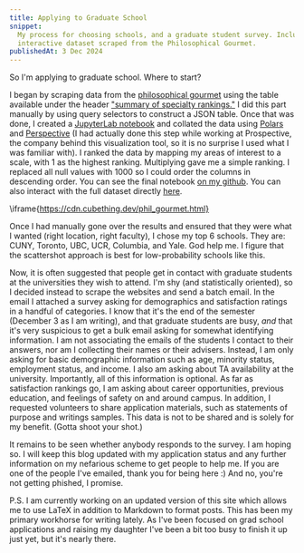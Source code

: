 ```yaml
---
title: Applying to Graduate School
snippet:
  My process for choosing schools, and a graduate student survey. Includes an
  interactive dataset scraped from the Philosophical Gourmet.
publishedAt: 3 Dec 2024
---
```


So I'm applying to graduate school. Where to start?

I began by scraping data from the
[philosophical gourmet](https://www.philosophicalgourmet.com/summary-of-specialty-rankings/)
using the table available under the header
["summary of specialty rankings."](https://www.philosophicalgourmet.com/summary-of-specialty-rankings/)
I did this part manually by using query selectors to construct a JSON table.
Once that was done, I created a [JupyterLab notebook](https://jupyter.org) and
collated the data using [Polars](https://pola.rs) and
[Perspective](https://github.com/finos/perspective) (I had actually done this
step while working at Prospective, the company behind this visualization tool,
so it is no surprise I used what I was familiar with). I ranked the data by
mapping my areas of interest to a scale, with 1 as the highest ranking.
Multiplying gave me a simple ranking. I replaced all null values with 1000 so I
could order the columns in descending order. You can see the final notebook
[on my github](https://github.com/ada-x64/phil-gourmet). You can also interact
with the full dataset directly
[here](https://cdn.cubething.dev/phil_gourmet.html).

\iframe{https://cdn.cubething.dev/phil_gourmet.html}

Once I had manually gone over the results and ensured that they were what I
wanted (right location, right faculty), I chose my top 6 schools. They are:
CUNY, Toronto, UBC, UCR, Columbia, and Yale. God help me. I figure that the
scattershot approach is best for low-probability schools like this.

Now, it is often suggested that people get in contact with graduate students at
the universities they wish to attend. I'm shy (and statistically oriented), so I
decided instead to scrape the websites and send a batch email. In the email I
attached a survey asking for demographics and satisfaction ratings in a handful
of categories. I know that it's the end of the semester (December 3 as I am
writing), and that graduate students are busy, _and_ that it's very suspicious
to get a bulk email asking for somewhat identifying information. I am not
associating the emails of the students I contact to their answers, nor am I
collecting their names or their advisers. Instead, I am only asking for basic
demographic information such as age, minority status, employment status, and
income. I also am asking about TA availability at the university. Importantly,
all of this information is optional. As far as satisfaction rankings go, I am
asking about career opportunities, previous education, and feelings of safety on
and around campus. In addition, I requested volunteers to share application
materials, such as statements of purpose and writings samples. This data is not
to be shared and is solely for my benefit. (Gotta shoot your shot.)

It remains to be seen whether anybody responds to the survey. I am hoping so. I
will keep this blog updated with my application status and any further
information on my nefarious scheme to get people to help me. If you are one of
the people I've emailed, thank you for being here :) And no, you're not getting
phished, I promise.

P.S. I am currently working on an updated version of this site which allows me
to use LaTeX in addition to Markdown to format posts. This has been my primary
workhorse for writing lately. As I've been focused on grad school applications
and raising my daughter I've been a bit too busy to finish it up just yet, but
it's nearly there.
